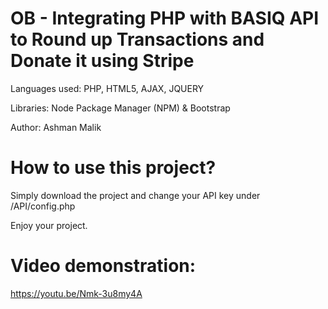 # OB - Integrating PHP with BASIQ API to Round up Transactions and Donate it using Stripe

Languages used: PHP, HTML5, AJAX, JQUERY 

Libraries: Node Package Manager (NPM) & Bootstrap

Author: Ashman Malik

# How to use this project? 

Simply download the project and change your API key under /API/config.php 

Enjoy your project. 

# Video demonstration:

https://youtu.be/Nmk-3u8my4A

